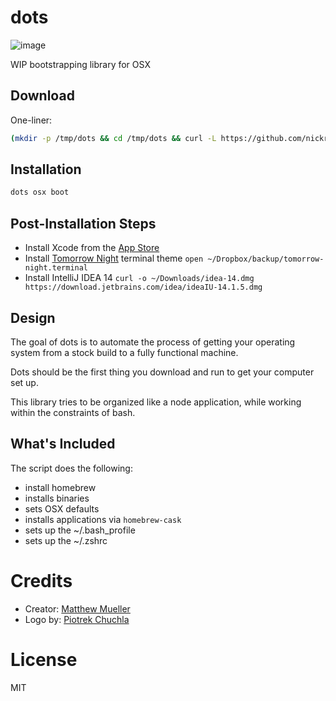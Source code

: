 # dots

![image](https://i.cloudup.com/RCpB-ASfme.png)

WIP bootstrapping library for OSX

## Download

One-liner:

```bash
(mkdir -p /tmp/dots && cd /tmp/dots && curl -L https://github.com/nickreffitt/dots/archive/master.tar.gz | tar zx --strip 1 && sh ./install.sh)
```

## Installation

```bash
dots osx boot
```

## Post-Installation Steps

- Install Xcode from the [App Store](https://itunes.apple.com/gb/app/xcode/id497799835?mt=12)
- Install [Tomorrow Night](https://github.com/chriskempson/tomorrow-theme) terminal theme `open ~/Dropbox/backup/tomorrow-night.terminal`
- Install IntelliJ IDEA 14 `curl -o ~/Downloads/idea-14.dmg https://download.jetbrains.com/idea/ideaIU-14.1.5.dmg`

## Design

The goal of dots is to automate the process of getting your operating system from a stock build to a fully functional machine.

Dots should be the first thing you download and run to get your computer set up.

This library tries to be organized like a node application, while working within the constraints of bash.

## What's Included

The script does the following:

- install homebrew
- installs binaries
- sets OSX defaults
- installs applications via `homebrew-cask`
- sets up the ~/.bash_profile
- sets up the ~/.zshrc

# Credits

* Creator: [Matthew Mueller](https://github.com/matthewmueller)
* Logo by: [Piotrek Chuchla](http://www.thenounproject.com/pchuchla/)

# License

MIT

